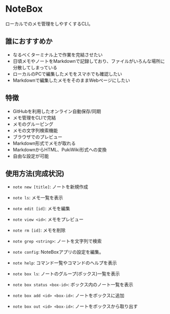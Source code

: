 # NoteBox

ローカルでのメモ管理をしやすくするCLI。

## 誰におすすめか

- なるべくターミナル上で作業を完結させたい
- 日頃メモやノートをMarkdownで記録しており、ファイルがいろんな場所に分散してしまっている
- ローカルのPCで編集したメモをスマホでも確認したい
- Markdownで編集したメモをそのままWebページにしたい

## 特徴

- GitHubを利用したオンライン自動保存/同期
- メモ管理をCLIで完結
- メモのグルーピング
- メモの文字列検索機能
- ブラウザでのプレビュー
- Markdown形式でメモが取れる
- MarkdownからHTML、PukiWiki形式への変換
- 自由な設定が可能

## 使用方法(完成状況)

- `note new [title]`: ノートを新規作成
- `note ls`: メモ一覧を表示
- `note edit [id]`: メモを編集
- `note view <id>`: メモをプレビュー
- `note rm [id]`: メモを削除
- `note grep <string>`: ノートを文字列で検索
- `note config`: NoteBoxアプリの設定を編集。
- `note help`: コマンド一覧やコマンドのヘルプを表示

- `note box ls`: ノートのグループ(ボックス)一覧を表示
- `note box status <box-id>`: ボックス内のノート一覧を表示
- `note box add <id> <box-id>`: ノートをボックスに追加
- `note box out <id> <box-id>`: ノートをボックスから取り出す
